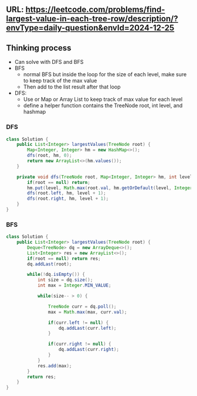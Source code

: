 ## URL: https://leetcode.com/problems/find-largest-value-in-each-tree-row/description/?envType=daily-question&envId=2024-12-25

## Thinking process
- Can solve with DFS and BFS
- BFS
  - normal BFS but inside the loop for the size of each level, make sure to keep track of the max value
  - Then add to the list result after that loop
- DFS:
  - Use or Map or Array List to keep track of max value for each level
  - define a helper function contains the TreeNode root, int level, and hashmap

### DFS
```java
class Solution {
    public List<Integer> largestValues(TreeNode root) {
        Map<Integer, Integer> hm = new HashMap<>();
        dfs(root, hm, 0);
        return new ArrayList<>(hm.values());
    }

    private void dfs(TreeNode root, Map<Integer, Integer> hm, int level) {
        if(root == null) return;
        hm.put(level, Math.max(root.val, hm.getOrDefault(level, Integer.MIN_VALUE)));
        dfs(root.left, hm, level + 1);
        dfs(root.right, hm, level + 1);
    }
}
```

### BFS
```java
class Solution {
    public List<Integer> largestValues(TreeNode root) {
        Deque<TreeNode> dq = new ArrayDeque<>();
        List<Integer> res = new ArrayList<>();
        if(root == null) return res;
        dq.addLast(root);

        while(!dq.isEmpty()) {
            int size = dq.size();
            int max = Integer.MIN_VALUE;

            while(size-- > 0) {

                TreeNode curr = dq.poll();
                max = Math.max(max, curr.val);

                if(curr.left != null) {
                    dq.addLast(curr.left);
                }

                if(curr.right != null) {
                    dq.addLast(curr.right);
                }
            }
            res.add(max);
        }
        return res;
    }
}
```
